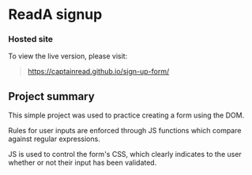 # ReadA signup

### Hosted site

To view the live version, please visit:

> https://captainread.github.io/sign-up-form/

## Project summary

This simple project was used to practice creating a form using the DOM. 

Rules for user inputs are enforced through JS functions which compare against regular expressions. 

JS is used to control the form's CSS, which clearly indicates to the user whether or not their input has been validated. 